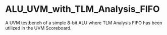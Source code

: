 # ALU_UVM_with_TLM_Analysis_FIFO

A UVM testbench of a simple 8-bit ALU where TLM Analysis FIFO has been utilized in the UVM Scoreboard.
